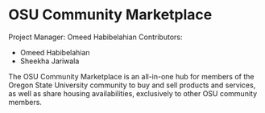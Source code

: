 # OSU Community Marketplace

Project Manager: Omeed Habibelahian
Contributors:
- Omeed Habibelahian
- Sheekha Jariwala

The OSU Community Marketplace is an all-in-one hub for members of the Oregon State University community to buy and sell products and services, as well as share housing availabilities, exclusively to other OSU community members.
